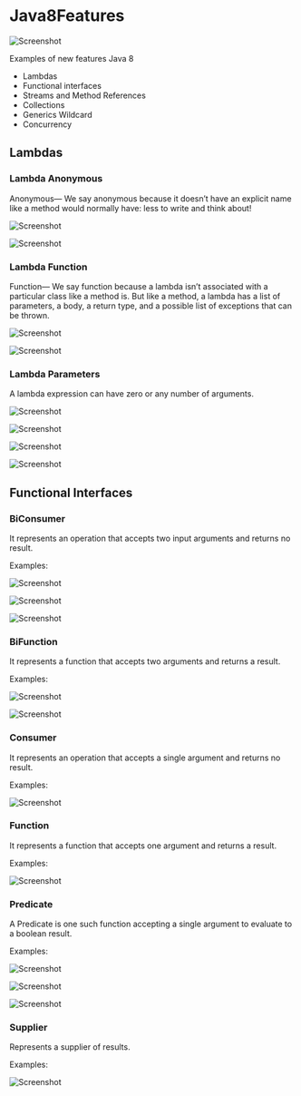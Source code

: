 # Java8Features
![Screenshot](prtsc/java-oracle.png)


Examples of new features Java 8

- Lambdas
- Functional interfaces
- Streams and Method References
- Collections
- Generics Wildcard
- Concurrency

## Lambdas

### Lambda Anonymous

Anonymous— We say anonymous because it doesn’t have an explicit name like a method would
normally have: less to write and think about!

![Screenshot](prtsc/Lambda-1.png)

![Screenshot](prtsc/Lambda-1.1.png)

### Lambda Function

Function— We say function because a lambda isn’t associated with a particular class like a method is.
But like a method, a lambda has a list of parameters, a body, a return type, and a possible list of exceptions that can be thrown.

![Screenshot](prtsc/Lambda-2.png)

![Screenshot](prtsc/Lambda-2.1.png)

### Lambda Parameters

A lambda expression can have zero or any number of arguments. 

![Screenshot](prtsc/Lambda-3.png)

![Screenshot](prtsc/Lambda-3.1.png)

![Screenshot](prtsc/Lambda-3.2.png)

![Screenshot](prtsc/Lambda-3.3.png)

## Functional Interfaces

### BiConsumer
It represents an operation that accepts two input arguments and returns no result.

Examples:

![Screenshot](prtsc/BiConsumer-1.png)

![Screenshot](prtsc/BiConsumer-1.1.png)

![Screenshot](prtsc/BiConsumer-1.2.png)

### BiFunction
It represents a function that accepts two arguments and returns a result.

Examples:

![Screenshot](prtsc/BiFunction-1.png)

![Screenshot](prtsc/BiFunction-1.1.png)

### Consumer
It represents an operation that accepts a single argument and returns no result.

Examples:

![Screenshot](prtsc/Consumer-1.png)

### Function
It represents a function that accepts one argument and returns a result.

Examples:

![Screenshot](prtsc/Function-1.png)

### Predicate
A Predicate is one such function accepting a single argument to evaluate to a boolean result.

Examples:

![Screenshot](prtsc/Predicate-1.png)

![Screenshot](prtsc/Predicate-1.1.png)

![Screenshot](prtsc/Predicate-1.2.png)

### Supplier
Represents a supplier of results.

Examples:

![Screenshot](prtsc/Supplier-1.png)

